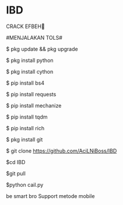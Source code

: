# IBD
CRACK EFBEH🤣


#MENJALAKAN TOLS#


$ pkg update && pkg upgrade

$ pkg install python

$ pkg install cython

$ pip install bs4

$ pip install requests

$ pip install mechanize

$ pip install tqdm

$ pip install rich

$ pkg install git

$ git clone https://github.com/AciLNiBoss/IBD

$cd IBD

$git pull

$python cail.py

be smart bro
Support metode mobile
